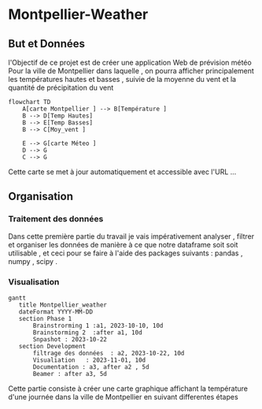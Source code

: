 # Montpellier-Weather

## But et Données 

l'Objectif de ce projet est de créer une application Web de prévision météo Pour la ville de Montpellier  dans laquelle , on pourra afficher principalement les températures hautes et basses , suivie de la moyenne du vent et la quantité de précipitation du vent 

```mermaid
flowchart TD
    A[carte Montpellier ] --> B[Température ]
    B --> D[Temp Hautes]
    B --> E[Temp Basses]
    B --> C[Moy_vent ]

    E --> G[carte Méteo ]
    D --> G
    C --> G
```
 Cette carte se met à jour automatiquement et accessible avec l'URL ... 


 ## Organisation 

 ### Traitement des données 

 Dans cette première partie du travail  je vais impérativement analyser , filtrer et organiser les données de manière à ce que notre dataframe soit soit utilisable , et ceci pour se faire à l'aide des packages suivants : pandas , numpy , scipy .

 ### Visualisation  




 ```mermaid
gantt
    title Montpellier_weather
    dateFormat YYYY-MM-DD
    section Phase 1
        Brainstrorming 1 :a1, 2023-10-10, 10d
        Brainstorming 2  :after a1, 10d
        Snpashot : 2023-10-22
    section Development
        filtrage des données  : a2, 2023-10-22, 10d
        Visualiation   : 2023-11-01, 10d
        Documentation : a3, after a2 , 5d
        Beamer : after a3, 5d
```

 Cette partie consiste à créer une carte graphique affichant la température d'une journée dans la ville de Montpellier en suivant differentes étapes  





 
